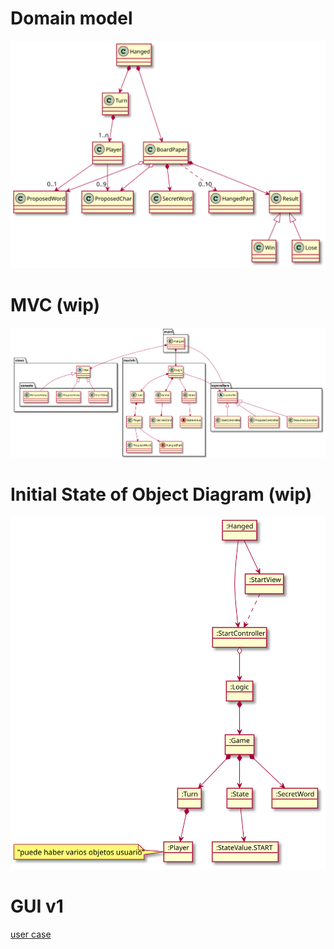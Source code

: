 # Domain model
![ModelDomain](./images/DomainModel.svg "Modelo del dominio")

# MVC (wip)
![MVC](./images/MVC.svg)

# Initial State of Object Diagram (wip)
![initialState](./images/InitalState.svg)

# GUI v1
[user case](userCase/casosDeUsoAhorcado.txt)